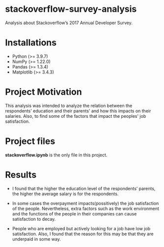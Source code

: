 # stackoverflow-survey-analysis

Analysis about Stackoverflow’s 2017 Annual Developer Survey.

# Installations
- Python (>= 3.9.7)
- NumPy (>= 1.22.0)
- Pandas (>= 1.3.4)
- Matplotlib (>= 3.4.3)

# Project Motivation
This analysis was intended to analyze the relation between the respondents' education and their parents' and how this impacts on their salaries. Also, to find some of the factors that impact the peoples' job satisfaction.

# Project files

**stackoverflow.ipynb** is the only file in this project.

# Results

- I found that the higher the education level of the respondents’ parents, the higher the average salary is for the respondents.

- In some cases the overpayment impacts(possitively) the job satisfaction of the people. Nevertheless, extra factors such as the work environment and the functions of the people in their companies can cause satisfaction to decay.

- People who are employed but actively looking for a job have low job satisfaction. Also, I found that the reason for this may be that they are underpaid in some way.
